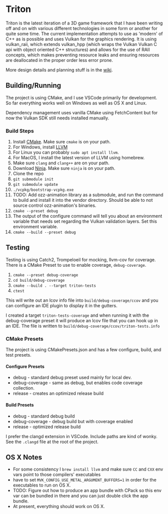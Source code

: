 # Triton

Triton is the latest iteration of a 3D game framework that I have been writing off and on with various different technologies in some form or another for quite some time. The current implementation attempts to use as 'modern' of C++ as is possible and uses Vulkan for the graphics rendering. It is using vulkan_raii, which extends vulkan_hpp (which wraps the Vulkan Vulkan C api with object oriented C++ structures) and allows for the use of RAII concepts, which makes preventing resource leaks and ensuring resources are deallocated in the proper order less error prone.

More design details and planning stuff is in the [wiki](https://github.com/matt328/triton/wiki).

## Building/Running

The project is using CMake, and I use VSCode primarily for development. So far everything works well on Windows as well as OS X and Linux.

Dependency management uses vanilla CMake using FetchContent but for now the Vulkan SDK still needs installed manually.

### Build Steps

1. Install [CMake](https://cmake.org/download/).  Make sure `cmake` is on your path.
1. For Windows, install [LLVM](https://github.com/llvm/llvm-project/releases/)
1. For Linux you can probably `sudo apt install llvm`.
1. For MacOS, I install the latest version of LLVM using homebrew.
1. Make sure `clang` and `clang++` are on your path.
1. Download [Ninja](https://github.com/ninja-build/ninja/releases). Make sure `ninja` is on your path.
1. Clone the repo
1. `git submodule init`
1. `git submodule update`
1. `./vcpkg/bootstrap-vcpkg.exe`
1. TODO: Add ozz-animation library as a submodule, and run the command to build and install it into the vendor directory. Should be able to not source control ozz-animation's binaries.
1. `cmake --preset debug`
1. The output of the configure command will tell you about an environment variable that needs set regarding the Vulkan validation layers. Set this environment variable.
1. `cmake --build --preset debug`

## Testing

Testing is using Catch2, Trompeloeil for mocking, llvm-cov for coverage.
There is a CMake Preset to use to enable coverage, `debug-coverage`.

1. `cmake --preset debug-coverage`
1. `cd build/debug-coverage`
1. `cmake --build . --target triton-tests`
1. `ctest`

This will write out an lcov info file into `build/debug-coverage/ccov` and you can configure an IDE plugin to display it in the gutters.

I created a target `triton-tests-coverage` and when running it with the debug-coverage preset it will produce an lcov file that you can hook up in an IDE. The file is written to `build/debug-coverage/ccov/triton-tests.info`

### CMake Presets

The project is using CMakePresets.json and has a few configure, build, and test presets.

#### Configure Presets

- debug - standard debug preset used mainly for local dev.
- debug-coverage - same as debug, but enables code coverage collection.
- release - creates an optimized release build

#### Build Presets

- debug - standard debug build
- debug-coverage - debug build but with coverage enabled
- release - optimized release build

I prefer the clangd extension in VSCode. Include paths are kind of wonky. See the `.clangd` file at the root of the project.

## OS X Notes

- For some consistency I `brew install llvm` and make sure `CC` and `CXX` env vars point to those compilers' executables
- have to set `MVK_CONFIG_USE_METAL_ARGUMENT_BUFFERS=1` in order for the executables to run on OS X.
- TODO: Figure out how to produce an app bundle with CPack so this env var can be bundled in there and you can just double click the app bundle.
- At present, everything should work on OS X.
